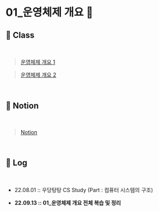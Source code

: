 # 01_운영체제 개요 :book:

## :school: Class 

​     

> [운영체제 개요 1](http://www.kocw.net/home/cview.do?lid=248a533dda95d005)

> [운영체제 개요 2](http://www.kocw.net/home/cview.do?lid=248a533dda95d005)

​       

## :bookmark_tabs: Notion

​    

> [Notion](https://youmean0427.notion.site/01_Operating-System-OS-5be3f6c26c76425b853e47eaa5c6d805)

​        

## :pencil: Log 

​         

- 22.08.01 :: 우당탕탕 CS Study (Part : 컴퓨터 시스템의 구조) 

- **22.09.13 :: 01_운영체제 개요 전체 복습 및 정리**